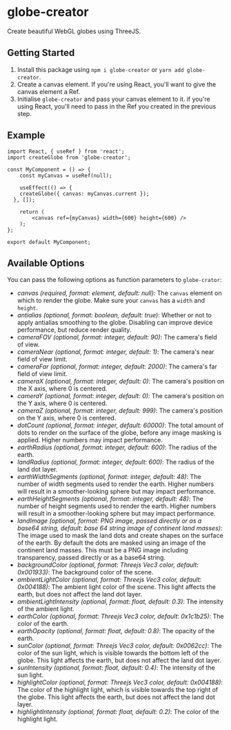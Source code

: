 # globe-creator

Create beautiful WebGL globes using ThreeJS.

## Getting Started

1. Install this package using `npm i globe-creator` or `yarn add globe-creator`.
2. Create a canvas element. If you're using React, you'll want to give the canvas element a Ref.
3. Initialise `globe-creator` and pass your canvas element to it. if you're using React, you'll need to pass in the Ref you created in the previous step.

## Example

```
import React, { useRef } from 'react';
import createGlobe from 'globe-creator';

const MyComponent = () => {
	const myCanvas = useRef(null);

	useEffect(() => {
    createGlobe({ canvas: myCanvas.current });
  }, []);

	return (
		<canvas ref={myCanvas} width={600} height={600} />
	);
};

export default MyComponent;
```

## Available Options

You can pass the following options as function parameters to `globe-crator`:

* *canvas* _(required, format: element, default: null)_:
The `canvas` element on which to render the globe. Make sure your `canvas` has a `width` and `height`.
* *antialias* _(optional, format: boolean, default: true)_:
Whether or not to apply antialias smoothing to the globe. Disabling can improve device performance, but reduce render quality.
* *cameraFOV* _(optional, format: integer, default: 90)_:
The camera's field of view.
* *cameraNear* _(optional, format: integer, default: 1)_:
The camera's near field of view limit.
* *cameraFar* _(optional, format: integer, default: 2000)_:
The camera's far field of view limit.
* *cameraX* _(optional, format: integer, default: 0)_:
The camera's position on the X axis, where 0 is centered.
* *cameraY* _(optional, format: integer, default: 0)_:
The camera's position on the Y axis, where 0 is centered.
* *cameraZ* _(optional, format: integer, default: 999)_:
The camera's position on the Y axis, where 0 is centered.
* *dotCount* _(optional, format: integer, default: 60000)_:
The total amount of dots to render on the surface of the globe, before any image masking is applied. Higher numbers may impact performance.
* *earthRadius* _(optional, format: integer, default: 600)_:
The radius of the earth.
* *landRadius* _(optional, format: integer, default: 600)_:
The radius of the land dot layer.
* *earthWidthSegments* _(optional, format: integer, default: 48)_:
The number of width segments used to render the earth. Higher numbers will result in a smoother-looking sphere but may impact performance.
* *earthHeightSegments* _(optional, format: integer, default: 48)_:
The number of height segments used to render the earth. Higher numbers will result in a smoother-looking sphere but may impact performance.
* *landImage* _(optional, format: PNG image, passed directly or as a base64 string, default: base 64 string image of continent land masses)_:
The image used to mask the land dots and create shapes on the surface of the earth. By default the dots are masked using an image of the continent land masses. This must be a PNG image including transparency, passed directly or as a base64 string.
* *backgroundColor* _(optional, format: Threejs Vec3 color, default: 0x001933)_:
The background color of the scene.
* *ambientLightColor* _(optional, format: Threejs Vec3 color, default: 0x004188)_:
The ambient light color of the scene. This light affects the earth, but does not affect the land dot layer.
* *ambientLightIntensity* _(optional, format: float, default: 0.3)_:
The intensity of the ambient light.
* *earthColor* _(optional, format: Threejs Vec3 color, default: 0x1c1b25)_:
The color of the earth.
* *earthOpacity* _(optional, format: float, default: 0.8)_:
The opacity of the earth.
* *sunColor* _(optional, format: Threejs Vec3 color, default: 0x0062cc)_:
The color of the sun light, which is visible towards the bottom left of the globe. This light affects the earth, but does not affect the land dot layer.
* *sunIntensity* _(optional, format: float, default: 0.4)_:
The intensity of the sun light.
* *highlightColor* _(optional, format: Threejs Vec3 color, default: 0x004188)_:
The color of the highlight light, which is visible towards the top right of the globe. This light affects the earth, but does not affect the land dot layer.
* *highlightIntensity* _(optional, format: float, default: 0.2)_:
The color of the highlight light.
